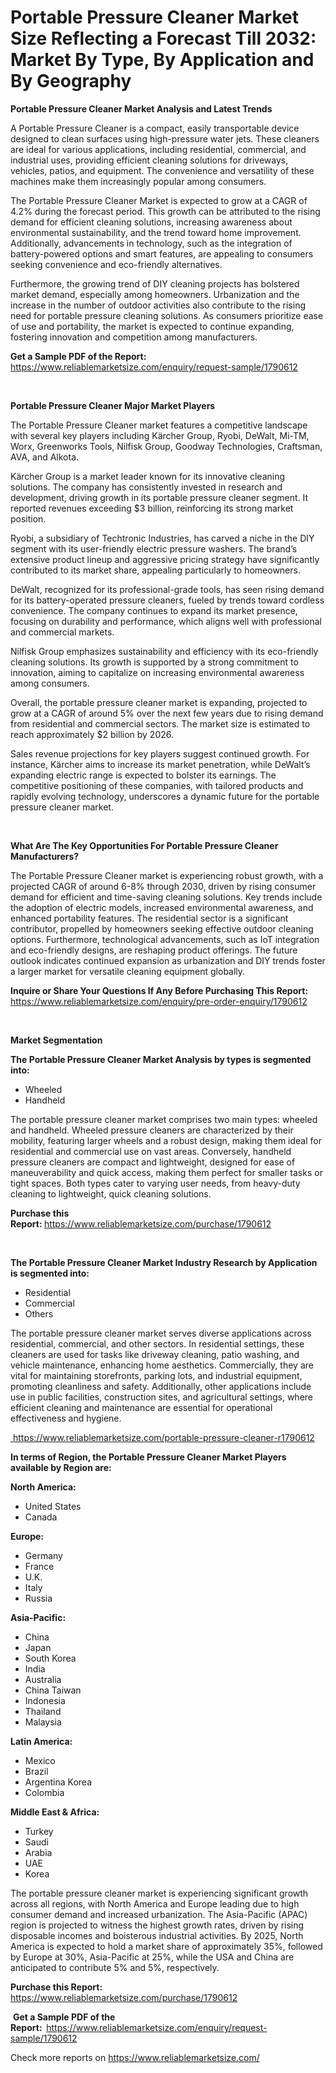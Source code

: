 <p><h1>Portable Pressure Cleaner Market Size Reflecting a Forecast Till 2032: Market By Type, By Application and By Geography</h1></p><p><strong>Portable Pressure Cleaner Market Analysis and Latest Trends</strong></p>
<p><p>A Portable Pressure Cleaner is a compact, easily transportable device designed to clean surfaces using high-pressure water jets. These cleaners are ideal for various applications, including residential, commercial, and industrial uses, providing efficient cleaning solutions for driveways, vehicles, patios, and equipment. The convenience and versatility of these machines make them increasingly popular among consumers.</p><p>The Portable Pressure Cleaner Market is expected to grow at a CAGR of 4.2% during the forecast period. This growth can be attributed to the rising demand for efficient cleaning solutions, increasing awareness about environmental sustainability, and the trend toward home improvement. Additionally, advancements in technology, such as the integration of battery-powered options and smart features, are appealing to consumers seeking convenience and eco-friendly alternatives. </p><p>Furthermore, the growing trend of DIY cleaning projects has bolstered market demand, especially among homeowners. Urbanization and the increase in the number of outdoor activities also contribute to the rising need for portable pressure cleaning solutions. As consumers prioritize ease of use and portability, the market is expected to continue expanding, fostering innovation and competition among manufacturers.</p></p>
<p><strong>Get a Sample PDF of the Report:&nbsp;</strong> <a href="https://www.reliablemarketsize.com/enquiry/request-sample/1790612?utm_campaign=2453&utm_medium=2&utm_source=Github&utm_content=ia&utm_term=10042025&utm_id=portable-pressure-cleaner">https://www.reliablemarketsize.com/enquiry/request-sample/1790612</a></p>
<p>&nbsp;</p>
<p><strong>Portable Pressure Cleaner Major Market Players</strong></p>
<p><p>The Portable Pressure Cleaner market features a competitive landscape with several key players including Kärcher Group, Ryobi, DeWalt, Mi-TM, Worx, Greenworks Tools, Nilfisk Group, Goodway Technologies, Craftsman, AVA, and Alkota. </p><p>Kärcher Group is a market leader known for its innovative cleaning solutions. The company has consistently invested in research and development, driving growth in its portable pressure cleaner segment. It reported revenues exceeding $3 billion, reinforcing its strong market position.</p><p>Ryobi, a subsidiary of Techtronic Industries, has carved a niche in the DIY segment with its user-friendly electric pressure washers. The brand’s extensive product lineup and aggressive pricing strategy have significantly contributed to its market share, appealing particularly to homeowners.</p><p>DeWalt, recognized for its professional-grade tools, has seen rising demand for its battery-operated pressure cleaners, fueled by trends toward cordless convenience. The company continues to expand its market presence, focusing on durability and performance, which aligns well with professional and commercial markets.</p><p>Nilfisk Group emphasizes sustainability and efficiency with its eco-friendly cleaning solutions. Its growth is supported by a strong commitment to innovation, aiming to capitalize on increasing environmental awareness among consumers.</p><p>Overall, the portable pressure cleaner market is expanding, projected to grow at a CAGR of around 5% over the next few years due to rising demand from residential and commercial sectors. The market size is estimated to reach approximately $2 billion by 2026. </p><p>Sales revenue projections for key players suggest continued growth. For instance, Kärcher aims to increase its market penetration, while DeWalt’s expanding electric range is expected to bolster its earnings. The competitive positioning of these companies, with tailored products and rapidly evolving technology, underscores a dynamic future for the portable pressure cleaner market.</p></p>
<p>&nbsp;</p>
<p><strong>What Are The Key Opportunities For Portable Pressure Cleaner Manufacturers?</strong></p>
<p><p>The Portable Pressure Cleaner market is experiencing robust growth, with a projected CAGR of around 6-8% through 2030, driven by rising consumer demand for efficient and time-saving cleaning solutions. Key trends include the adoption of electric models, increased environmental awareness, and enhanced portability features. The residential sector is a significant contributor, propelled by homeowners seeking effective outdoor cleaning options. Furthermore, technological advancements, such as IoT integration and eco-friendly designs, are reshaping product offerings. The future outlook indicates continued expansion as urbanization and DIY trends foster a larger market for versatile cleaning equipment globally.</p></p>
<p><strong>Inquire or Share Your Questions If Any Before Purchasing This Report:</strong> <a href="https://www.reliablemarketsize.com/enquiry/pre-order-enquiry/1790612?utm_campaign=2453&utm_medium=2&utm_source=Github&utm_content=ia&utm_term=10042025&utm_id=portable-pressure-cleaner">https://www.reliablemarketsize.com/enquiry/pre-order-enquiry/1790612</a></p>
<p>&nbsp;</p>
<p><strong>Market Segmentation</strong></p>
<p><strong>The Portable Pressure Cleaner Market Analysis by types is segmented into:</strong></p>
<p><ul><li>Wheeled</li><li>Handheld</li></ul></p>
<p><p>The portable pressure cleaner market comprises two main types: wheeled and handheld. Wheeled pressure cleaners are characterized by their mobility, featuring larger wheels and a robust design, making them ideal for residential and commercial use on vast areas. Conversely, handheld pressure cleaners are compact and lightweight, designed for ease of maneuverability and quick access, making them perfect for smaller tasks or tight spaces. Both types cater to varying user needs, from heavy-duty cleaning to lightweight, quick cleaning solutions.</p></p>
<p><strong>Purchase this Report:&nbsp;</strong><a href="https://www.reliablemarketsize.com/purchase/1790612?utm_campaign=2453&utm_medium=2&utm_source=Github&utm_content=ia&utm_term=10042025&utm_id=portable-pressure-cleaner">https://www.reliablemarketsize.com/purchase/1790612</a></p>
<p>&nbsp;</p>
<p><strong>The Portable Pressure Cleaner Market Industry Research by Application is segmented into:</strong></p>
<p><ul><li>Residential</li><li>Commercial</li><li>Others</li></ul></p>
<p><p>The portable pressure cleaner market serves diverse applications across residential, commercial, and other sectors. In residential settings, these cleaners are used for tasks like driveway cleaning, patio washing, and vehicle maintenance, enhancing home aesthetics. Commercially, they are vital for maintaining storefronts, parking lots, and industrial equipment, promoting cleanliness and safety. Additionally, other applications include use in public facilities, construction sites, and agricultural settings, where efficient cleaning and maintenance are essential for operational effectiveness and hygiene.</p></p>
<p><a href="https://www.reliablemarketsize.com/portable-pressure-cleaner-r1790612?utm_campaign=2453&utm_medium=2&utm_source=Github&utm_content=ia&utm_term=10042025&utm_id=portable-pressure-cleaner">&nbsp;https://www.reliablemarketsize.com/portable-pressure-cleaner-r1790612</a></p>
<p><strong>In terms of Region, the Portable Pressure Cleaner Market Players available by Region are:</strong></p>
<p>
    <p> <strong> North America: </strong>
        <ul>
            <li>United States</li>
            <li>Canada</li>
        </ul>
        </p> 
    <p> <strong> Europe: </strong>
        <ul>
            <li>Germany</li>
            <li>France</li>
            <li>U.K.</li>
            <li>Italy</li>
            <li>Russia</li>
        </ul>
        </p> 
    <p> <strong> Asia-Pacific: </strong>
        <ul>
            <li>China</li>
            <li>Japan</li>
            <li>South Korea</li>
            <li>India</li>
            <li>Australia</li>
            <li>China Taiwan</li>
            <li>Indonesia</li>
            <li>Thailand</li>
            <li>Malaysia</li>
        </ul>
        </p> 
    <p> <strong> Latin America: </strong>
        <ul>
            <li>Mexico</li>
            <li>Brazil</li>
            <li>Argentina Korea</li>
            <li>Colombia</li>
        </ul>
        </p> 
    <p> <strong> Middle East & Africa: </strong>
        <ul>
            <li>Turkey</li>
            <li>Saudi</li>
            <li>Arabia</li>
            <li>UAE</li>
            <li>Korea</li>
        </ul>
    </p>
    </p>
<p><p>The portable pressure cleaner market is experiencing significant growth across all regions, with North America and Europe leading due to high consumer demand and increased urbanization. The Asia-Pacific (APAC) region is projected to witness the highest growth rates, driven by rising disposable incomes and boisterous industrial activities. By 2025, North America is expected to hold a market share of approximately 35%, followed by Europe at 30%, Asia-Pacific at 25%, while the USA and China are anticipated to contribute 5% and 5%, respectively.</p></p>
<p><strong>Purchase this Report: </strong><a href="https://www.reliablemarketsize.com/purchase/1790612?utm_campaign=2453&utm_medium=2&utm_source=Github&utm_content=ia&utm_term=10042025&utm_id=portable-pressure-cleaner">https://www.reliablemarketsize.com/purchase/1790612</a></p>
<p>&nbsp;<strong>Get a Sample PDF of the Report:&nbsp;&nbsp;</strong><a href="https://www.reliablemarketsize.com/enquiry/request-sample/1790612?utm_campaign=2453&utm_medium=2&utm_source=Github&utm_content=ia&utm_term=10042025&utm_id=portable-pressure-cleaner">https://www.reliablemarketsize.com/enquiry/request-sample/1790612</a></p>
<p><strong></strong></p>
<p>Check more reports on <a href="https://www.reliablemarketsize.com/?utm_campaign=2453&utm_medium=2&utm_source=Github&utm_content=ia&utm_term=10042025&utm_id=portable-pressure-cleaner">https://www.reliablemarketsize.com/</a></p>